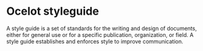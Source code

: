# Ocelot styleguide

A style guide is a set of standards for the writing and design of documents, either for general use or for a specific
publication, organization, or field. A style guide establishes and enforces style to improve communication.

